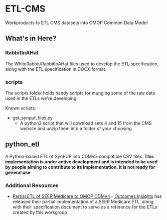 # ETL-CMS
Workproducts to ETL CMS datasets into OMOP Common Data Model

## What's in Here?


### RabbitInAHat
The WhiteRabbit/RabbitInAHat files used to develop the ETL specification, along with the ETL specification in DOCX format.


### scripts
The scripts folder holds handy scripts for munging some of the raw data used in the ETLs we're developing.

Known scripts:

- get_synpuf_files.py
    - A python3 script that will download sets 4 and 15 from the CMS website and unzip them into a folder of your choosing.


## python_etl
A Python-based ETL of SynPUF into CDMv5-compatible CSV files.  **This implementation is under active development and is intended to be used by people aiming to contribute to its implementation.  It is not ready for general use**


### Additional Resources
- [Partial ETL of SEER Medicare to OMOP CDMv4](https://github.com/outcomesinsights/seer_to_omop_cdmv4) - [Outcomes Insights](http://outins.com) has released their partial implementation of a SEER Medicare ETL, along with their specification document to serve as a reference for the ETLs created by this workgroup

